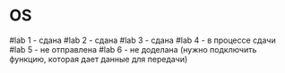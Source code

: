 # OS

#lab 1 - сдана
#lab 2 - сдана
#lab 3 - сдана
#lab 4 - в процессе сдачи
#lab 5 - не отправлена
#lab 6 - не доделана (нужно подключить функцию, которая дает данные для передачи)



